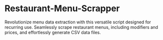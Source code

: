 # Restaurant-Menu-Scrapper
Revolutionize menu data extraction with this versatile script designed for recurring use. Seamlessly scrape restaurant menus, including modifiers and prices, and effortlessly generate CSV data files.
